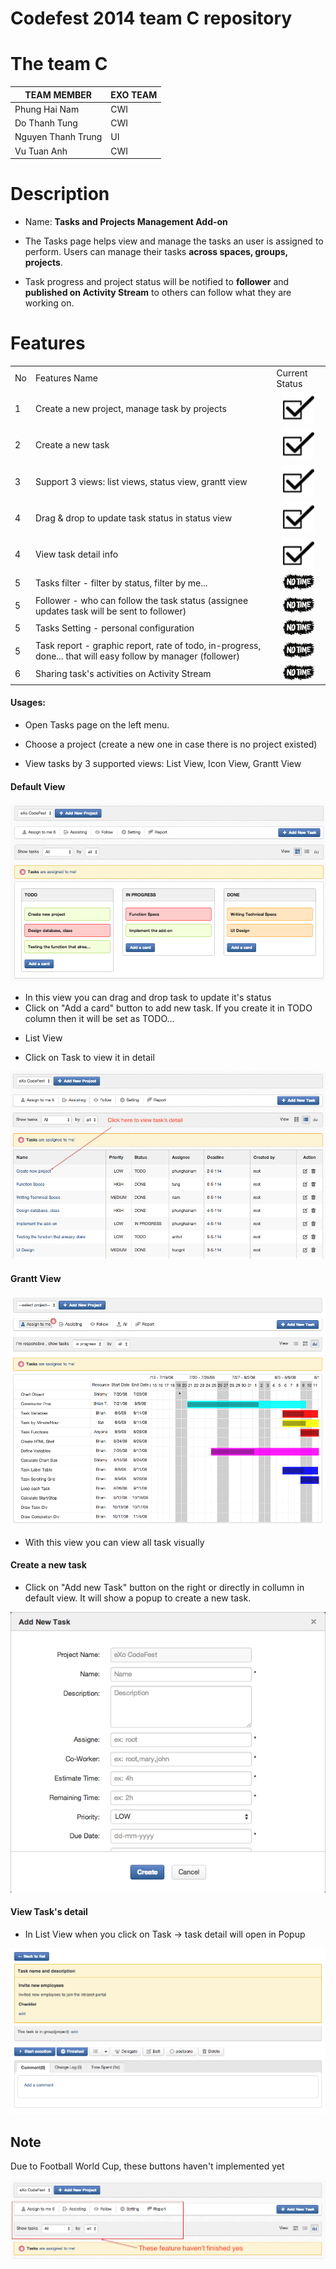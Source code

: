 Codefest 2014 team C repository
===========

# The team C

TEAM MEMBER | EXO TEAM
------------ | ------------- 
Phung Hai Nam | CWI
Do Thanh Tung | CWI
Nguyen Thanh Trung | UI
Vu Tuan Anh | CWI


# Description 

- Name: <b>Tasks and Projects Management Add-on</b>

- The Tasks page helps view and manage the tasks an user is assigned to perform. Users can manage their tasks <b>across spaces, groups, projects</b>.

- Task progress and project status will be notified to <b>follower</b> and <b>published on Activity Stream</b> to others can follow what they are working on.

# Features

<table>
<tr><td>No</td><td>Features Name</td><td>Current Status</td></tr>
<tr><td>1</td><td>Create a new project, manage task by projects</td><td style="text-align: center;"><img src="source-html/task/ok2.png" alt="implemented"/ style="width:50px;"></td></tr>
<tr><td>2</td><td>Create a new task</td><td style="text-align: center;"><img src="source-html/task/ok2.png" alt="implemented"/ style="width:50px;"></td></tr>
<tr><td>3</td><td>Support 3 views: list views, status view, grantt view</td><td style="text-align: center;"><img src="source-html/task/ok2.png" alt="implemented"/ style="width:50px;"></td></tr>
<tr><td>4</td><td>Drag & drop to update task status in status view</td><td style="text-align: center;"><img src="source-html/task/ok2.png" alt="implemented"/ style="width:50px;"></td></tr>
<tr><td>4</td><td>View task detail info</td><td style="text-align: center;"><img src="source-html/task/ok2.png" alt="implemented"/ style="width:50px;"></td></tr>
<tr><td>5</td><td>Tasks filter - filter by status, filter by me...</td><td style="text-align: center;"><img src="source-html/task/notime.jpg" alt="not enough time" style="width:50px;"/></td></tr>
<tr><td>5</td><td>Follower - who can follow the task status (assignee updates task will be sent to follower)</td><td style="text-align: center;"><img src="source-html/task/notime.jpg" alt="not enough time" style="width:50px;"/></td></tr>
<tr><td>5</td><td>Tasks Setting - personal configuration</td><td style="text-align: center;"><img src="source-html/task/notime.jpg" alt="not enough time" style="width:50px;"/></td></tr>
<tr><td>5</td><td>Task report - graphic report, rate of todo, in-progress, done... that will easy follow by manager (follower)</td><td style="text-align: center;"><img src="source-html/task/notime.jpg" alt="not enough time" style="width:50px;"/></td></tr>
<tr><td>6</td><td>Sharing task's activities on Activity Stream</td><td style="text-align: center;"><img src="source-html/task/notime.jpg" alt="not enough time" style="width:50px;"/></td></tr>
</table>


#### Usages:

- Open Tasks page on the left menu.

- Choose a project (create a new one in case there is no project existed)

- View tasks by 3 supported views: List View, Icon View, Grantt View

#### Default View

<img src="source-html/task/iconview1.png" />

- In this view you can drag and drop task to update it's status
- Click on "Add a card" button to add new task. If you create it in TODO column then it will be set as TODO...

* List View

- Click on Task to view it in detail

<img src="/source-html/task/listview.png" />


#### Grantt View

<img src="https://raw.githubusercontent.com/exo-codefest/2014-team-C/master/source-html/task/grantt_view.png" />

- With this view you can view all task visually 

#### Create a new task 

- Click on "Add new Task" button on the right or directly in collumn in default view. It will show a popup to create a new task.

<img src="/source-html/task/createtask2.png" />

#### View Task's detail

- In List View when you click on Task -> task detail will open in Popup

<img src="https://raw.githubusercontent.com/exo-codefest/2014-team-C/master/source-html/task/task-detail.png" />

## Note ##

Due to Football World Cup, these buttons haven't implemented yet

<img src="/source-html/task/waitingfeature.png" />


